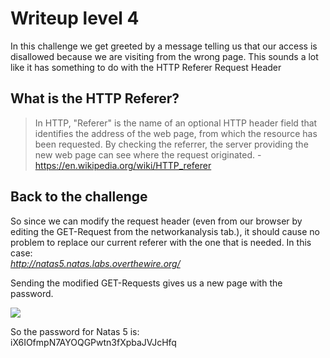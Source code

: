 # Writeup level 4
In this challenge we get greeted by a message telling us that our access is disallowed because we are visiting from the wrong page. This sounds a lot like it has something to do with the HTTP Referer Request Header

## What is the HTTP Referer?

>In HTTP, "Referer" is the name of an optional HTTP header field that identifies the address of the web page, from which the resource has been requested. By checking the referrer, the server providing the new web page can see where the request originated. - https://en.wikipedia.org/wiki/HTTP_referer

## Back to the challenge
So since we can modify the request header (even from our browser by editing the GET-Request from the networkanalysis tab.), it should cause no problem to replace our current referer with the one that is needed. In this case:  
*http://natas5.natas.labs.overthewire.org/*

Sending the modified GET-Requests gives us a new page with the password.

![ ](/home/baldy/Desktop/OverTheWire-Natas/OverTheWire-Natas/level4/natas4.png  "Natas 4 Result")

So the password for Natas 5 is:  
iX6IOfmpN7AYOQGPwtn3fXpbaJVJcHfq

